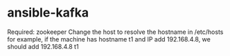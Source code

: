 ansible-kafka
=====================

Required: zookeeper
Change the host to resolve the hostname in /etc/hosts
for example, if the machine has hostname t1 and IP add 192.168.4.8, we should add
192.168.4.8     t1

